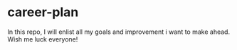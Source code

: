 # career-plan
In this repo, I will enlist all my goals and improvement i want to make ahead. Wish me luck everyone!
